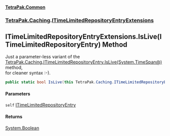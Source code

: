 #### [TetraPak.Common](index.md 'index')
### [TetraPak.Caching](TetraPak_Caching.md 'TetraPak.Caching').[ITimeLimitedRepositoryEntryExtensions](TetraPak_Caching_ITimeLimitedRepositoryEntryExtensions.md 'TetraPak.Caching.ITimeLimitedRepositoryEntryExtensions')
## ITimeLimitedRepositoryEntryExtensions.IsLive(ITimeLimitedRepositoryEntry) Method
Just a parameter-less variant of the [TetraPak.Caching.ITimeLimitedRepositoryEntry.IsLive(System.TimeSpan@)](https://docs.microsoft.com/en-us/dotnet/api/TetraPak.Caching.ITimeLimitedRepositoryEntry.IsLive#TetraPak_Caching_ITimeLimitedRepositoryEntry_IsLive_System_TimeSpan@_ 'TetraPak.Caching.ITimeLimitedRepositoryEntry.IsLive(System.TimeSpan@)') method,  
for cleaner syntax :-).  
```csharp
public static bool IsLive(this TetraPak.Caching.ITimeLimitedRepositoryEntry self);
```
#### Parameters
<a name='TetraPak_Caching_ITimeLimitedRepositoryEntryExtensions_IsLive(TetraPak_Caching_ITimeLimitedRepositoryEntry)_self'></a>
`self` [ITimeLimitedRepositoryEntry](TetraPak_Caching_ITimeLimitedRepositoryEntry.md 'TetraPak.Caching.ITimeLimitedRepositoryEntry')  
  
#### Returns
[System.Boolean](https://docs.microsoft.com/en-us/dotnet/api/System.Boolean 'System.Boolean')  
